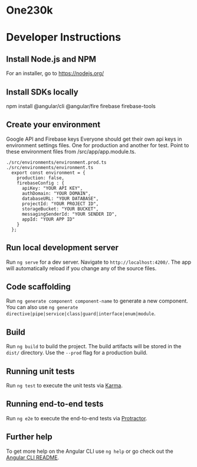 # One230k

# Developer Instructions

## Install Node.js and NPM

For an installer, go to https://nodejs.org/

## Install SDKs locally

npm install @angular/cli @angular/fire firebase firebase-tools

## Create your environment
Google API and Firebase keys
Everyone should get their own api keys in environment settings files. One for production and another for test. Point to these environment files from /src/app/app.module.ts.
```
./src/environments/environment.prod.ts
./src/environments/environment.ts
  export const environment = {
    production: false,
    firebaseConfig : {
      apiKey: "YOUR API KEY",
      authDomain: "YOUR DOMAIN",
      databaseURL: "YOUR DATABASE",
      projectId: "YOUR PROJECT ID",
      storageBucket: "YOUR BUCKET",
      messagingSenderId: "YOUR SENDER ID",
      appId: "YOUR APP ID"
    }
  };
```

## Run local development server

Run `ng serve` for a dev server. Navigate to `http://localhost:4200/`. The app will automatically reload if you change any of the source files.

## Code scaffolding

Run `ng generate component component-name` to generate a new component. You can also use `ng generate directive|pipe|service|class|guard|interface|enum|module`.

## Build

Run `ng build` to build the project. The build artifacts will be stored in the `dist/` directory. Use the `--prod` flag for a production build.

## Running unit tests

Run `ng test` to execute the unit tests via [Karma](https://karma-runner.github.io).

## Running end-to-end tests

Run `ng e2e` to execute the end-to-end tests via [Protractor](http://www.protractortest.org/).

## Further help

To get more help on the Angular CLI use `ng help` or go check out the [Angular CLI README](https://github.com/angular/angular-cli/blob/master/README.md).
